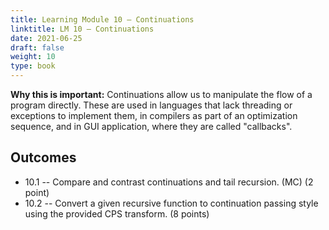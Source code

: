 ```yaml
---
title: Learning Module 10 — Continuations
linktitle: LM 10 – Continuations
date: 2021-06-25
draft: false
weight: 10
type: book
---
```


**Why this is important:**  Continuations allow us to manipulate the flow
of a program directly.  These are used in languages that lack threading or
exceptions to implement them, in compilers as part of an optimization
sequence, and in GUI application, where they are called "callbacks".

## Outcomes
  - 10.1 -- Compare and contrast continuations and tail recursion. (MC) (2 point)
  - 10.2 -- Convert a given recursive function to continuation passing style
     using the provided CPS transform. (8 points)

